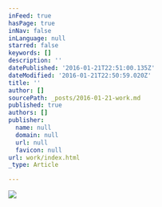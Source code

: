 ```yaml
---
inFeed: true
hasPage: true
inNav: false
inLanguage: null
starred: false
keywords: []
description: ''
datePublished: '2016-01-21T22:51:00.135Z'
dateModified: '2016-01-21T22:50:59.020Z'
title: ''
author: []
sourcePath: _posts/2016-01-21-work.md
published: true
authors: []
publisher:
  name: null
  domain: null
  url: null
  favicon: null
url: work/index.html
_type: Article

---
```

![](https://the-grid-user-content.s3-us-west-2.amazonaws.com/638d219c-2315-4313-8ac2-b9a29c993327.jpg)